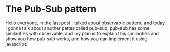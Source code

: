 # The Pub-Sub pattern

Hello everyone, in the last post I talked about observable pattern, and today I gonna talk about another patter called pub-sub, pub-sub has some similarities with observable, and my plan is to explain this similarities and show you how pub-sub works, and how you can implement it using javascript.
